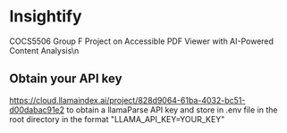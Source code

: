 # Insightify
COCS5506 Group F Project on Accessible PDF Viewer with AI-Powered Content Analysis\n
## Obtain your API key
https://cloud.llamaindex.ai/project/828d9064-61ba-4032-bc51-d00dabac91e2 to obtain a llamaParse API key and store in .env file in the root directory in the format "LLAMA_API_KEY=YOUR_KEY"